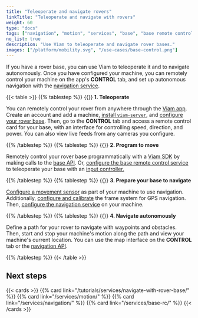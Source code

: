 ```yaml
---
title: "Teleoperate and navigate rovers"
linkTitle: "Teleoperate and navigate with rovers"
weight: 60
type: "docs"
tags: ["navigation", "motion", "services", "base", "base remote control"]
no_list: true
description: "Use Viam to teleoperate and navigate rover bases."
images: ["/platform/mobility.svg", "/use-cases/base-control.png"]
---
```


If you have a rover base, you can use Viam to teleoperate it and to navigate autonomously.
Once you have configured your machine, you can remotely control your machine on the app's **CONTROL** tab, and set up autonomous navigation with the [navigation service](/services/navigation/).

{{< table >}}
{{% tablestep %}}
{{<imgproc src="/use-cases/base-control.png" class="fill alignright" resize="200x" style="max-width: 200px" declaredimensions=true alt="Base control card">}}
**1. Teleoperate**

You can remotely control your rover from anywhere through the [Viam app](https://app.viam.com).
Create an account and add a machine, [install `viam-server`](/get-started/installation/), and [configure your rover base](/components/base/).
Then, go to the **CONTROL** tab and access a remote control card for your base, with an interface for controlling speed, direction, and power.
You can also view live feeds from any cameras you configure.

{{% /tablestep %}}
{{% tablestep %}}
{{<imgproc src="/services/icons/base-rc.svg" class="fill alignleft" resize="200x" style="max-width: 200px" declaredimensions=true alt="Base remote control service icon.">}}
**2. Program to move**

Remotely control your rover base programmatically with a [Viam SDK](/sdks/) by making calls to the [base API](/components/base/#api).
Or, [configure the base remote control service](/services/base-rc/) to teleoperate your base with an [input controller.](/components/input-controller/)

{{% /tablestep %}}
{{% tablestep %}}
{{<imgproc src="/services/icons/navigation.svg" class="fill alignright" resize="200x" style="max-width: 200px" declaredimensions=true alt="Navigation icon.">}}
**3. Prepare your base to navigate**

[Configure a movement sensor](/components/movement-sensor/) as part of your machine to use navigation.
Additionally, [configure and calibrate](/services/navigation/#configure-and-calibrate-the-frame-system-service-for-gps-navigation) the frame system for GPS navigation.
Then, [configure the navigation service](/services/navigation/) on your machine.

{{% /tablestep %}}
{{% tablestep %}}
{{<imgproc src="/use-cases/navigation-card.png" class="fill alignleft" resize="200x" style="max-width: 300px" declaredimensions=true alt="Navigation map card">}}
**4. Navigate autonomously**

Define a path for your rover to navigate with waypoints and obstacles. Then, start and stop your machine's motion along the path and view your machine's current location. You can use the map interface on the **CONTROL** tab or the [navigation API](/services/navigation/#api).

{{% /tablestep %}}
{{< /table >}}

## Next steps

{{< cards >}}
{{% card link="/tutorials/services/navigate-with-rover-base/" %}}
{{% card link="/services/motion/" %}}
{{% card link="/services/navigation/" %}}
{{% card link="/services/base-rc/" %}}
{{< /cards >}}

